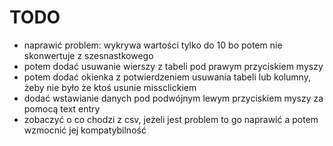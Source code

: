 # TODO 

- naprawić problem: wykrywa wartości tylko do 10 bo potem nie skonwertuje z szesnastkowego
- potem dodać usuwanie wierszy z tabeli pod prawym przyciskiem myszy
- potem dodać okienka z potwierdzeniem usuwania tabeli lub kolumny, żeby nie było że ktoś usunie missclickiem
- dodać wstawianie danych pod podwójnym lewym przyciskiem myszy za pomocą text entry
- zobaczyć o co chodzi z csv, jeżeli jest problem to go naprawić a potem wzmocnić jej kompatybilność
